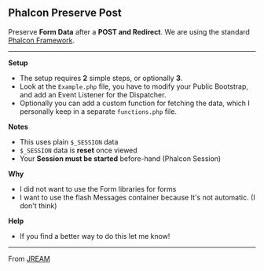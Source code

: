 Phalcon Preserve Post
---

Preserve **Form Data** after a **POST and Redirect**. We are using the standard [Phalcon Framework](http://phalconphp.com). 

---


**Setup**
- The setup requires **2** simple steps, or optionally **3**.
- Look at the `Example.php` file, you have to modify your Public Bootstrap, and add an Event Listener for the Dispatcher. 
- Optionally you can add a custom function for fetching the data, which I personally keep in a separate `functions.php` file.


**Notes**
- This uses plain `$_SESSION` data
- `$_SESSION` data is **reset** once viewed
- Your **Session must be started** before-hand (Phalcon Session)

**Why**
- I did not want to use the Form libraries for forms
- I want to use the flash Messages container because It's not automatic. (I don't think)

**Help**
- If you find a better way to do this let me know!

----
From [JREAM](http://jream.com)

